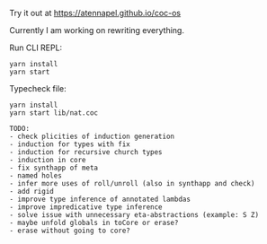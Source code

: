 Try it out at https://atennapel.github.io/coc-os

Currently I am working on rewriting everything.

Run CLI REPL:
```
yarn install
yarn start
```

Typecheck file:
```
yarn install
yarn start lib/nat.coc
```

```
TODO:
- check plicities of induction generation
- induction for types with fix
- induction for recursive church types
- induction in core
- fix synthapp of meta
- named holes
- infer more uses of roll/unroll (also in synthapp and check)
- add rigid
- improve type inference of annotated lambdas
- improve impredicative type inference
- solve issue with unnecessary eta-abstractions (example: S Z)
- maybe unfold globals in toCore or erase?
- erase without going to core?
``` 
